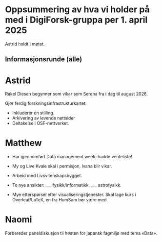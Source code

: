 # Oppsummering av hva vi holder på med i DigiForsk-gruppa per 1. april 2025

Astrid holdt i møtet.

## Informasjonsrunde (alle)

# Astrid

Rakel Diesen begynner som vikar som Serena fra i dag til august 2026.

Gjør ferdig forskningsinfrastrukturkartet:

- Inkluderer en stilling.
- Arkivering av levende nettsider
- Deltakelse i OSF-nettverket.

# Matthew

- Har gjennomført Data management week: hadde venteliste!

- My og Live Kvale skal i permisjon, Ivana blir vikar.

- Arbeid med Livsvitenskapsbygget.

- To nye ansikter: ___ fysikk/informatikk, ___ astrofysikk.

- Mye etterspørsel etter visualiseringstjenester.  Skal lage kurs i Overleaf/LaTeX, en fra HumSam bør være med.

# Naomi

Forbereder paneldiskusjon til høsten for japansk fagmiljø med tema «Data».


